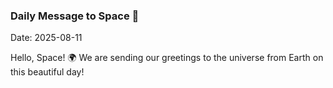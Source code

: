 ### Daily Message to Space 🌌
Date: 2025-08-11

Hello, Space! 🌍 We are sending our greetings to the universe from Earth on this beautiful day!
